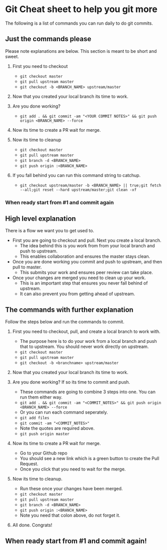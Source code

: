 # Git Cheat sheet to help you git more  
The following is a list of commands you can run daily to do git commits.  

## Just the commands please  
Please note explanations are below. This section is meant to be short and sweet.  

1. First you need to checkout  
   * `git checkout master`  
   * `git pull upstream master`  
   * `git checkout -b <BRANCH_NAME> upstream/master`  

2. Now that you created your local branch its time to work.  

3. Are you done working?  
   * `git add . && git commit -am "<YOUR COMMIT NOTES>" && git push origin <BRANCH_NAME> --force`  
  
4. Now its time to create a PR wait for merge.  

5. Now its time to cleanup  
   * `git checkout master`  
   * `git pull upstream master`  
   * `git branch -d <BRANCH_NAME>`  
   * `git push origin :<BRANCH_NAME>`  

6. If you fall behind you can run this command string to catchup.  
   * `git checkout upstream/master -b <BRANCH_NAME> || true;git fetch --all;git reset --hard upstream/master;git clean -xf`  

### When ready start from #1 and commit again  

## High level explanation  
There is a flow we want you to get used to.  

* First you are going to checkout and pull. Next you create a local branch.  
   * The idea behind this is you work from from your local branch and push to upstream.  
   * This enables collaboration and ensures the master stays clean.    
* Once you are done working you commit and push to upstream, and then pull to master.  
   * This submits your work and ensures peer review can take place.  
* Once your changes are merged you need to clean up your work.  
   * This is an important step that ensures you never fall behind of upstream.  
   * It can also prevent you from getting ahead of upstream.  

## The commands with further explanation  
Follow the steps below and run the commands to commit.  

1. First you need to checkout, pull, and create a local branch to work with.  
   * The purpose here is to do your work from a local branch and push that to upstream. You should never work directly on upstream.    
   * `git checkout master`  
   * `git pull upstream master`  
   * `git checkout -b <branchname> upstream/master`  

2. Now that you created your local branch its time to work.  

3. Are you done working? If so its time to commit and push.  
   * These commands are going to combine 3 steps into one. You can run them either way.  
   * `git add . && git commit -am "<COMMIT_NOTES>" && git push origin <BRANCH_NAME> --force`  
   * Or you can run each command seperately.  
   * `git add files`  
   * `git commit -am "<COMMIT_NOTES>"`  
   * Note the quotes are required above.  
   * `git push origin master`

4. Now its time to create a PR wait for merge.  
   * Go to your Github repo
   * You should see a new link which is a green button to create the Pull Request.  
   * Once you click that you need to wait for the merge.  

5. Now its time to cleanup.  
   * Run these once your changes have been merged.  
   * `git checkout master`  
   * `git pull upstream master`  
   * `git branch -d <BRANCH_NAME>`  
   * `git push origin :<BRANCH_NAME>`  
   * Note you need that colon above, do not forget it.  

6. All done. Congrats!  

## When ready start from #1 and commit again!  